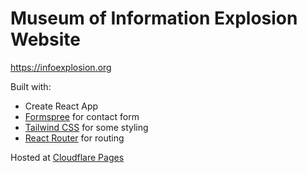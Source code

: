 # Museum of Information Explosion Website

https://infoexplosion.org

Built with:

- Create React App
- [Formspree](https://formspree.io/) for contact form
- [Tailwind CSS](https://tailwindcss.com/) for some styling
- [React Router](https://reacttraining.com/react-router/) for routing

Hosted at [Cloudflare Pages](https://pages.cloudflare.com/)